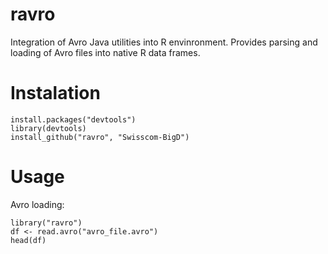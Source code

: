 ravro
=====

Integration of Avro Java utilities into R envinronment. Provides parsing and loading of Avro files into native R data frames.

# Instalation 
````
install.packages("devtools")
library(devtools)
install_github("ravro", "Swisscom-BigD")
````

# Usage
Avro loading:
````
library("ravro")
df <- read.avro("avro_file.avro")
head(df)
````


